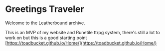 # Greetings Traveler
Welcome to the Leatherbound archive.

This is an MVP of my website and Runetile ttrpg system, there's still a lot to work on but this is a good starting point
[https://toadbucket.github.io/Home/](https://toadbucket.github.io/Home/)
